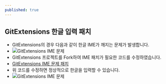 ```yaml
---
published: true
---
```

## GitExtensions 한글 입력 패치

* GitExtensions의 경우 다음과 같이 한글 IME가 깨지는 문제가 발생합니다.
 * ![GitExtensions IME 문제]({{site.baseurl}}/assets/gitextensions_ime_problem.png)
* GitExtensions 프로젝트를 Fork하여 IME 패치가 필요한 코드를 수정하였습니다.
 * [GitExtensions IME 문제 패치](https://github.com/gitextensions/gitextensions/compare/release/2.49...rossheo:release/ime-patch)
* 위 코드를 수정하면 정상적으로 한글을 입력할 수 있습니다.
 * ![GitExtensions IME 문제]({{site.baseurl}}/assets/gitextensions_ime_problem_fixed.png)
